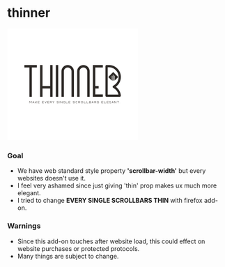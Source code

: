 # thinner
<img src="/res/slogan.png">

### Goal
- We have web standard style property **'scrollbar-width'** but every websites doesn't use it.
- I feel very ashamed since just giving 'thin' prop makes ux much more elegant.
- I tried to change **EVERY SINGLE SCROLLBARS THIN** with firefox add-on.

### Warnings
- Since this add-on touches after website load, this could effect on website purchases or protected protocols.
- Many things are subject to change.